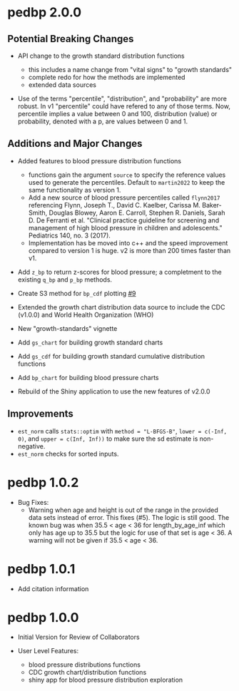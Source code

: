 # pedbp 2.0.0

## Potential Breaking Changes

* API change to the growth standard distribution functions
  * this includes a name change from "vital signs" to "growth standards"
  * complete redo for how the methods are implemented
  * extended data sources

* Use of the terms "percentile", "distribution", and "probability" are more
  robust.  In v1 "percentile" could have refered to any of those terms.  Now,
  percentile implies a value between 0 and 100, distribution (value) or
  probability, denoted with a p, are values between 0 and 1.


## Additions and Major Changes

* Added features to blood pressure distribution functions
  * functions gain the argument `source` to specify the reference values used
    to generate the percentiles.  Default to `martin2022` to keep the same
    functionality as version 1.
  * Add a new source of blood pressure percentiles called `flynn2017` referencing
    Flynn, Joseph T., David C. Kaelber, Carissa M. Baker-Smith, Douglas Blowey,
    Aaron E. Carroll, Stephen R. Daniels, Sarah D. De Ferranti et al. "Clinical
    practice guideline for screening and management of high blood pressure in
    children and adolescents." Pediatrics 140, no. 3 (2017).
  * Implementation has be moved into c++ and the speed improvement compared to
    version 1 is huge.  v2 is more than 200 times faster than v1.

* Add `z_bp` to return z-scores for blood pressure; a completment to the
  existing `q_bp` and `p_bp` methods.

* Create S3 method for `bp_cdf` plotting [#9](https://github.com/dewittpe/pedbp/issues/9)

* Extended the growth chart distribution data source to include the CDC (v1.0.0)
  and World Health Organization (WHO)

* New "growth-standards" vignette

* Add `gs_chart` for building growth standard charts

* Add `gs_cdf` for building growth standard cumulative distribution functions

* Add `bp_chart` for building blood pressure charts

* Rebuild of the Shiny application to use the new features of v2.0.0

## Improvements

* `est_norm` calls `stats::optim` with `method = "L-BFGS-B"`, `lower = c(-Inf, 0)`, and `upper = c(Inf, Inf))` to make sure the sd estimate is non-negative.
* `est_norm` checks for sorted inputs.

# pedbp 1.0.2

* Bug Fixes:
  - Warning when age and height is out of the range in the provided data sets
    instead of error.  This fixes (#5).  The logic is still good.  The known bug
    was when 35.5 < age < 36 for length_by_age_inf which only has age up to 35.5
    but the logic for use of that set is age < 36.  A warning will not be given
    if 35.5 < age < 36.


# pedbp 1.0.1

* Add citation information

# pedbp 1.0.0

* Initial Version for Review of Collaborators

* User Level Features:

  * blood pressure distributions functions
  * CDC growth chart/distribution functions
  * shiny app for blood pressure distribution exploration


